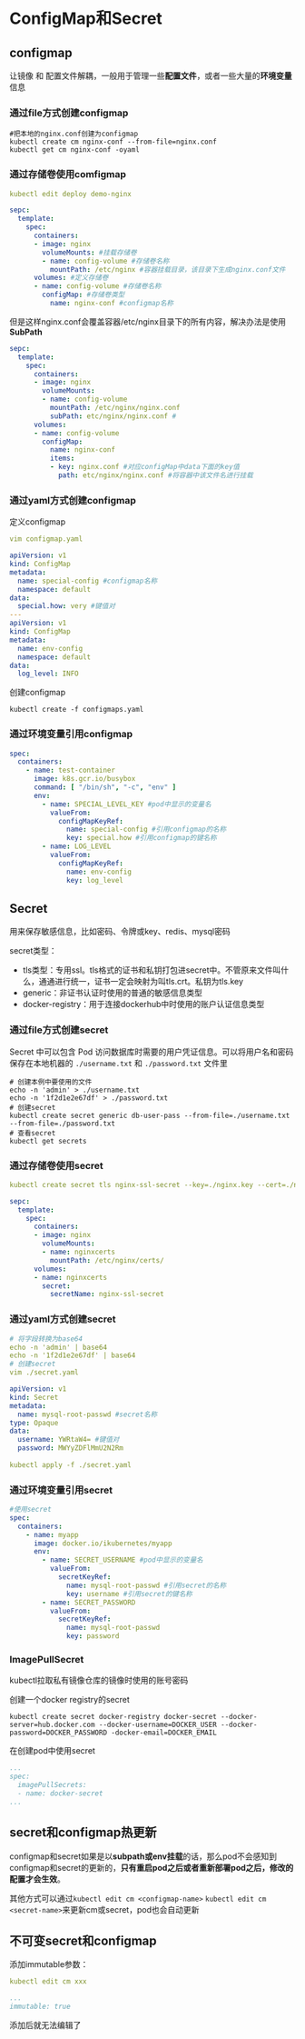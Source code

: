 # ConfigMap和Secret

## configmap

让镜像 和 配置文件解耦，一般用于管理一些**配置文件**，或者一些大量的**环境变量**信息

### 通过file方式创建configmap

```shell
#把本地的nginx.conf创建为configmap
kubectl create cm nginx-conf --from-file=nginx.conf
kubectl get cm nginx-conf -oyaml
```

### 通过存储卷使用comfigmap

```yaml
kubectl edit deploy demo-nginx

sepc:
  template:
    spec:
      containers:
      - image: nginx
        volumeMounts: #挂载存储卷
        - name: config-volume #存储卷名称
          mountPath: /etc/nginx #容器挂载目录，该目录下生成nginx.conf文件
      volumes: #定义存储卷
      - name: config-volume #存储卷名称
        configMap: #存储卷类型
          name: nginx-conf #configmap名称
```

但是这样nginx.conf会覆盖容器/etc/nginx目录下的所有内容，解决办法是使用**SubPath**

```yaml
sepc:
  template:
    spec:
      containers:
      - image: nginx
        volumeMounts:
        - name: config-volume
          mountPath: /etc/nginx/nginx.conf
          subPath: etc/nginx/nginx.conf #
      volumes:
      - name: config-volume
        configMap:
          name: nginx-conf
          items:
          - key: nginx.conf #对应configMap中data下面的key值
            path: etc/nginx/nginx.conf #将容器中该文件名进行挂载
```

### 通过yaml方式创建configmap

定义configmap

```yaml
vim configmap.yaml

apiVersion: v1
kind: ConfigMap
metadata:
  name: special-config #configmap名称
  namespace: default
data:
  special.how: very #键值对
---
apiVersion: v1
kind: ConfigMap
metadata:
  name: env-config
  namespace: default
data:
  log_level: INFO
```

创建configmap

```shell
kubectl create -f configmaps.yaml
```

### 通过环境变量引用configmap

```yaml
spec:
  containers:
    - name: test-container
      image: k8s.gcr.io/busybox
      command: [ "/bin/sh", "-c", "env" ]
      env:
        - name: SPECIAL_LEVEL_KEY #pod中显示的变量名
          valueFrom:
            configMapKeyRef:
              name: special-config #引用configmap的名称
              key: special.how #引用configmap的键名称
        - name: LOG_LEVEL
          valueFrom:
            configMapKeyRef:
              name: env-config
              key: log_level
```

## Secret

用来保存敏感信息，比如密码、令牌或key、redis、mysql密码

secret类型：

- tls类型：专用ssl。tls格式的证书和私钥打包进secret中。不管原来文件叫什么，通通进行统一，证书一定会映射为叫tls.crt。私钥为tls.key
- generic：非证书认证时使用的普通的敏感信息类型
- docker-registry：用于连接dockerhub中时使用的账户认证信息类型

### 通过file方式创建secret

Secret 中可以包含 Pod 访问数据库时需要的用户凭证信息。可以将用户名和密码保存在本地机器的 `./username.txt` 和 `./password.txt` 文件里

```shell
# 创建本例中要使用的文件
echo -n 'admin' > ./username.txt
echo -n '1f2d1e2e67df' > ./password.txt
# 创建secret
kubectl create secret generic db-user-pass --from-file=./username.txt --from-file=./password.txt
# 查看secret
kubectl get secrets
```

### 通过存储卷使用secret

```yaml
kubectl create secret tls nginx-ssl-secret --key=./nginx.key --cert=./nginx.crt

sepc:
  template:
    spec:
      containers:
      - image: nginx
        volumeMounts:
        - name: nginxcerts
          mountPath: /etc/nginx/certs/
      volumes:
      - name: nginxcerts
        secret:
          secretName: nginx-ssl-secret
```

### 通过yaml方式创建secret

```yaml
# 将字段转换为base64
echo -n 'admin' | base64
echo -n '1f2d1e2e67df' | base64
# 创建secret
vim ./secret.yaml

apiVersion: v1
kind: Secret
metadata:
  name: mysql-root-passwd #secret名称
type: Opaque
data:
  username: YWRtaW4= #键值对
  password: MWYyZDFlMmU2N2Rm
  
kubectl apply -f ./secret.yaml
```

### 通过环境变量引用secret

```yaml
#使用secret
spec:
  containers:
    - name: myapp
      image: docker.io/ikubernetes/myapp
      env:
        - name: SECRET_USERNAME #pod中显示的变量名
          valueFrom:
            secretKeyRef:
              name: mysql-root-passwd #引用secret的名称
              key: username #引用secret的键名称
        - name: SECRET_PASSWORD
          valueFrom:
            secretKeyRef:
              name: mysql-root-passwd
              key: password
```

### ImagePullSecret

kubectl拉取私有镜像仓库的镜像时使用的账号密码

创建一个docker registry的secret

```shell
kubectl create secret docker-registry docker-secret --docker-server=hub.docker.com --docker-username=DOCKER_USER --docker-password=DOCKER_PASSWORD -docker-email=DOCKER_EMAIL
```

在创建pod中使用secret

```yaml
...
spec:
  imagePullSecrets:
  - name: docker-secret
...
```

## secret和configmap热更新

configmap和secret如果是以**subpath或env挂载**的话，那么pod不会感知到configmap和secret的更新的，**只有重启pod之后或者重新部署pod之后，修改的配置才会生效**。

其他方式可以通过`kubectl edit cm <configmap-name>` `kubectl edit cm <secret-name>`来更新cm或secret，pod也会自动更新

## 不可变secret和configmap

添加immutable参数：

```yaml
kubectl edit cm xxx

...
immutable: true
```

添加后就无法编辑了
